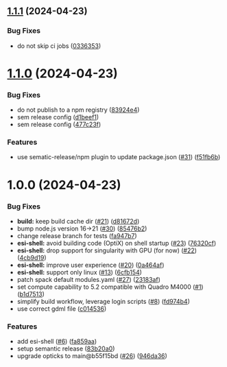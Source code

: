 ## [1.1.1](https://github.com/BNLNPPS/esi-opticks/compare/1.1.0...1.1.1) (2024-04-23)


### Bug Fixes

* do not skip ci jobs ([0336353](https://github.com/BNLNPPS/esi-opticks/commit/0336353f18f9d4480a5dfc1cd679c387233e588c))

# [1.1.0](https://github.com/BNLNPPS/esi-opticks/compare/1.0.0...1.1.0) (2024-04-23)


### Bug Fixes

* do not publish to a npm registry ([83924e4](https://github.com/BNLNPPS/esi-opticks/commit/83924e4b3c8080e39d5df036164ff21850eede6b))
* sem release config ([d1beef1](https://github.com/BNLNPPS/esi-opticks/commit/d1beef111333ec18d74cb8b322d6a24e62d6d704))
* sem release config ([477c23f](https://github.com/BNLNPPS/esi-opticks/commit/477c23fd0235f56504c82084a975f38ace69b701))


### Features

* use sematic-release/npm plugin to update package.json ([#31](https://github.com/BNLNPPS/esi-opticks/issues/31)) ([f51fb6b](https://github.com/BNLNPPS/esi-opticks/commit/f51fb6b61a66bd24539d379f53bc6b9c2b0e3509))

# 1.0.0 (2024-04-23)


### Bug Fixes

* **build:** keep build cache dir ([#21](https://github.com/BNLNPPS/esi-opticks/issues/21)) ([d81672d](https://github.com/BNLNPPS/esi-opticks/commit/d81672d8f4a08532e2719851320ee9e3112cb5a5))
* bump node.js version 16->21 ([#30](https://github.com/BNLNPPS/esi-opticks/issues/30)) ([85476b2](https://github.com/BNLNPPS/esi-opticks/commit/85476b25f906b0207b15b07aefd09ebb8367c77c))
* change release branch for tests ([fa947b7](https://github.com/BNLNPPS/esi-opticks/commit/fa947b73c9eca9e79a58a81bca3a2bdd71f0f2e4))
* **esi-shell:** avoid building code (OptiX) on shell startup ([#23](https://github.com/BNLNPPS/esi-opticks/issues/23)) ([76320cf](https://github.com/BNLNPPS/esi-opticks/commit/76320cf6e8d43e37414d0469ae8f81c950f97231))
* **esi-shell:** drop support for singularity with GPU (for now) ([#22](https://github.com/BNLNPPS/esi-opticks/issues/22)) ([4cb9d19](https://github.com/BNLNPPS/esi-opticks/commit/4cb9d19c3180ac66aab8d58a4e615cd4e0e6567e))
* **esi-shell:** improve user experience ([#20](https://github.com/BNLNPPS/esi-opticks/issues/20)) ([0a464af](https://github.com/BNLNPPS/esi-opticks/commit/0a464af1dd9d01cedb98dd50b3f3681dbe73da22))
* **esi-shell:** support only linux ([#13](https://github.com/BNLNPPS/esi-opticks/issues/13)) ([6cfb154](https://github.com/BNLNPPS/esi-opticks/commit/6cfb154d82fe252089b10ef92db3a63707c2a60b))
* patch spack default modules.yaml ([#27](https://github.com/BNLNPPS/esi-opticks/issues/27)) ([23183af](https://github.com/BNLNPPS/esi-opticks/commit/23183af24648db3fdcdf0c5a9dc94385d9aa1b9c))
* set compute capability to 5.2 compatible with Quadro M4000 ([#1](https://github.com/BNLNPPS/esi-opticks/issues/1)) ([b1d7513](https://github.com/BNLNPPS/esi-opticks/commit/b1d751357c61ac3e18a94262536ca397d1fa54e7))
* simplify build workflow, leverage login scripts ([#8](https://github.com/BNLNPPS/esi-opticks/issues/8)) ([fd974b4](https://github.com/BNLNPPS/esi-opticks/commit/fd974b4c42dbcb8c1247cd262bafbf16e4eb071b))
* use correct gdml file ([c014536](https://github.com/BNLNPPS/esi-opticks/commit/c014536e4452a815bef61a2b03bfe456a898bb7d))


### Features

* add esi-shell ([#6](https://github.com/BNLNPPS/esi-opticks/issues/6)) ([fa859aa](https://github.com/BNLNPPS/esi-opticks/commit/fa859aa91496b27fb66d891ef78a28ec90b45c50))
* setup semantic release ([83b20a0](https://github.com/BNLNPPS/esi-opticks/commit/83b20a0fae514633f372da926a6ad75a5f9f7b89))
* upgrade opticks to main@b55f15bd ([#26](https://github.com/BNLNPPS/esi-opticks/issues/26)) ([946da36](https://github.com/BNLNPPS/esi-opticks/commit/946da36cdc7fe309c63a8547ca8aeeeb0551a313))
